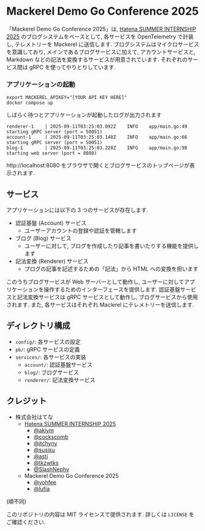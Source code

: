 # Mackerel Demo Go Conference 2025

「Mackerel Demo Go Conference 2025」は, [Hatena SUMMER INTERNSHIP 2025](https://github.com/hatena/Hatena-Intern-2025-Public) のブログシステムをベースとして, 各サービスを OpenTelemetry で計装し, テレメトリーを Mackerel に送信します. ブログシステムはマイクロサービスを意識しており, メインであるブログサービスに加えて, アカウントサービスと, Markdown などの記法を変換するサービスが用意されています. それぞれのサービス間は gRPC を使ってやりとりしています.

### アプリケーションの起動

```console
export MACKEREL_APIKEY="[YOUR API KEY HERE]"
docker compose up
```

しばらく待つとアプリケーションが起動したログが出力されます

```
renderer-1    | 2025-09-11T03:25:03.092Z	INFO	app/main.go:49	starting gRPC server (port = 50051)
account-1     | 2025-09-11T03:25:03.148Z	INFO	app/main.go:66	starting gRPC server (port = 50051)
blog-1        | 2025-09-11T03:25:03.228Z	INFO	app/main.go:98	starting web server (port = 8080)
```

http://localhost:8080 をブラウザで開くとブログサービスのトップページが表示されます.

## サービス

アプリケーションには以下の 3 つのサービスが存在します.

- 認証基盤 (Account) サービス
  - ユーザーアカウントの登録や認証を管轄します
- ブログ (Blog) サービス
  - ユーザーに対して, ブログを作成したり記事を書いたりする機能を提供します
- 記法変換 (Renderer) サービス
  - ブログの記事を記述するための「記法」から HTML への変換を担います

このうちブログサービスが Web サーバーとして動作し, ユーザーに対してアプリケーションを操作するためのインターフェースを提供します.
認証基盤サービスと記法変換サービスは gRPC サービスとして動作し, ブログサービスから使用されます.
また, 各サービスはそれぞれ Maclerel にテレメトリーを送信します.

## ディレクトリ構成

- `config/`: 各サービスの設定
- `pb/`: gRPC サービスの定義
- `services/`: 各サービスの実装
  - `account/`: 認証基盤サービス
  - `blog/`: ブログサービス
  - `renderer/`: 記法変換サービス

## クレジット

- 株式会社はてな
  - [Hatena SUMMER INTERNSHIP 2025](https://github.com/hatena/Hatena-Intern-2025-Public)
    - [@akiym](https://github.com/akiym)
    - [@cockscomb](https://github.com/cockscomb)
    - [@itchyny](https://github.com/itchyny)
    - [@susisu](https://github.com/susisu)
    - [@astj](https://github.com/astj)
    - [@tkzwtks](https://github.com/tkzwtks)
    - [@SlashNephy](https://github.com/SlashNephy)
  - Mackerel Demo Go Conference 2025
    - [@yohfee](https://github.com/yohfee)
    - [@lufia](https://github.com/lufia)

(順不同)

このリポジトリの内容は MIT ライセンスで提供されます. 詳しくは `LICENSE` をご確認ください.
